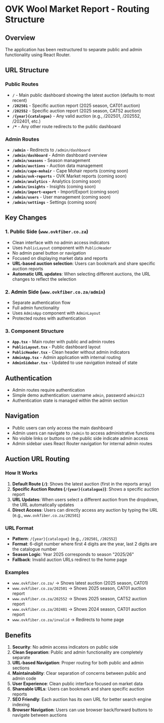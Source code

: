 # OVK Wool Market Report - Routing Structure

## Overview

The application has been restructured to separate public and admin functionality using React Router.

## URL Structure

### Public Routes
- **`/`** - Main public dashboard showing the latest auction (defaults to most recent)
- **`/202501`** - Specific auction report (2025 season, CAT01 auction)
- **`/202552`** - Specific auction report (2025 season, CAT52 auction)
- **`/{year}{catalogue}`** - Any valid auction (e.g., /202501, /202552, /202401, etc.)
- **`/*`** - Any other route redirects to the public dashboard

### Admin Routes
- **`/admin`** - Redirects to `/admin/dashboard`
- **`/admin/dashboard`** - Admin dashboard overview
- **`/admin/seasons`** - Season management
- **`/admin/auctions`** - Auction data management
- **`/admin/cape-mohair`** - Cape Mohair reports (coming soon)
- **`/admin/ovk-reports`** - OVK Market reports (coming soon)
- **`/admin/analytics`** - Analytics (coming soon)
- **`/admin/insights`** - Insights (coming soon)
- **`/admin/import-export`** - Import/Export (coming soon)
- **`/admin/users`** - User management (coming soon)
- **`/admin/settings`** - Settings (coming soon)

## Key Changes

### 1. Public Side (`www.ovkfiber.co.za`)
- Clean interface with no admin access indicators
- Uses `PublicLayout` component with `PublicHeader`
- No admin panel button or navigation
- Focused on displaying market data and reports
- **URL-based auction selection**: Users can bookmark and share specific auction reports
- **Automatic URL updates**: When selecting different auctions, the URL changes to reflect the selection

### 2. Admin Side (`www.ovkfiber.co.za/admin`)
- Separate authentication flow
- Full admin functionality
- Uses `AdminApp` component with `AdminLayout`
- Protected routes with authentication

### 3. Component Structure
- **`App.tsx`** - Main router with public and admin routes
- **`PublicLayout.tsx`** - Public dashboard layout
- **`PublicHeader.tsx`** - Clean header without admin indicators
- **`AdminApp.tsx`** - Admin application with internal routing
- **`AdminSidebar.tsx`** - Updated to use navigation instead of state

## Authentication

- Admin routes require authentication
- Simple demo authentication: username `admin`, password `admin123`
- Authentication state is managed within the admin section

## Navigation

- Public users can only access the main dashboard
- Admin users can navigate to `/admin` to access administrative functions
- No visible links or buttons on the public side indicate admin access
- Admin sidebar uses React Router navigation for internal admin routes

## Auction URL Routing

### How It Works
1. **Default Route (`/`)**: Shows the latest auction (first in the reports array)
2. **Specific Auction Routes (`/{year}{catalogue}`)**: Shows a specific auction report
3. **URL Updates**: When users select a different auction from the dropdown, the URL automatically updates
4. **Direct Access**: Users can directly access any auction by typing the URL (e.g., `www.ovkfiber.co.za/202501`)

### URL Format
- **Pattern**: `/{year}{catalogue}` (e.g., `/202501`, `/202552`)
- **Format**: 6-digit number where first 4 digits are the year, last 2 digits are the catalogue number
- **Season Logic**: Year 2025 corresponds to season "2025/26"
- **Fallback**: Invalid auction URLs redirect to the home page

### Examples
- `www.ovkfiber.co.za/` → Shows latest auction (2025 season, CAT01)
- `www.ovkfiber.co.za/202501` → Shows 2025 season, CAT01 auction report
- `www.ovkfiber.co.za/202552` → Shows 2025 season, CAT52 auction report
- `www.ovkfiber.co.za/202401` → Shows 2024 season, CAT01 auction report
- `www.ovkfiber.co.za/invalid` → Redirects to home page

## Benefits

1. **Security**: No admin access indicators on public side
2. **Clean Separation**: Public and admin functionality are completely separate
3. **URL-based Navigation**: Proper routing for both public and admin sections
4. **Maintainability**: Clear separation of concerns between public and admin code
5. **User Experience**: Clean public interface focused on market data
6. **Shareable URLs**: Users can bookmark and share specific auction reports
7. **SEO Friendly**: Each auction has its own URL for better search engine indexing
8. **Browser Navigation**: Users can use browser back/forward buttons to navigate between auctions
